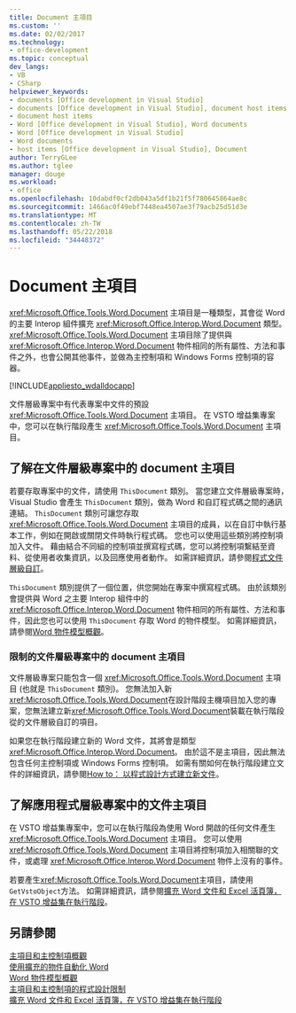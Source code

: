 ```yaml
---
title: Document 主項目
ms.custom: ''
ms.date: 02/02/2017
ms.technology:
- office-development
ms.topic: conceptual
dev_langs:
- VB
- CSharp
helpviewer_keywords:
- documents [Office development in Visual Studio]
- documents [Office development in Visual Studio], document host items
- document host items
- Word [Office development in Visual Studio], Word documents
- Word [Office development in Visual Studio]
- Word documents
- host items [Office development in Visual Studio], Document
author: TerryGLee
ms.author: tglee
manager: douge
ms.workload:
- office
ms.openlocfilehash: 10dabdf0cf2db043a5df1b21f5f780645864ae8c
ms.sourcegitcommit: 1466ac0f49ebf7448ea4507ae3f79acb25d51d3e
ms.translationtype: MT
ms.contentlocale: zh-TW
ms.lasthandoff: 05/22/2018
ms.locfileid: "34448372"
---
```

# <a name="document-host-item"></a>Document 主項目
  <xref:Microsoft.Office.Tools.Word.Document> 主項目是一種類型，其會從 Word 的主要 Interop 組件擴充 <xref:Microsoft.Office.Interop.Word.Document> 類型。 <xref:Microsoft.Office.Tools.Word.Document> 主項目除了提供與 <xref:Microsoft.Office.Interop.Word.Document> 物件相同的所有屬性、方法和事件之外，也會公開其他事件，並做為主控制項和 Windows Forms 控制項的容器。  
  
 [!INCLUDE[appliesto_wdalldocapp](../vsto/includes/appliesto-wdalldocapp-md.md)]  
  
 文件層級專案中有代表專案中文件的預設 <xref:Microsoft.Office.Tools.Word.Document> 主項目。 在 VSTO 增益集專案中，您可以在執行階段產生 <xref:Microsoft.Office.Tools.Word.Document> 主項目。  
  
## <a name="understand-the-document-host-item-in-document-level-projects"></a>了解在文件層級專案中的 document 主項目  
 若要存取專案中的文件，請使用 `ThisDocument` 類別。 當您建立文件層級專案時，Visual Studio 會產生 `ThisDocument` 類別，做為 Word 和自訂程式碼之間的通訊連結。 `ThisDocument` 類別可讓您存取 <xref:Microsoft.Office.Tools.Word.Document> 主項目的成員，以在自訂中執行基本工作，例如在開啟或關閉文件時執行程式碼。 您也可以使用這些類別將控制項加入文件。 藉由結合不同組的控制項並撰寫程式碼，您可以將控制項繫結至資料、從使用者收集資訊，以及回應使用者動作。 如需詳細資訊，請參閱[程式文件層級自訂](../vsto/programming-document-level-customizations.md)。  
  
 `ThisDocument` 類別提供了一個位置，供您開始在專案中撰寫程式碼。 由於該類別會提供與 Word 之主要 Interop 組件中的 <xref:Microsoft.Office.Interop.Word.Document> 物件相同的所有屬性、方法和事件，因此您也可以使用 `ThisDocument` 存取 Word 的物件模型。 如需詳細資訊，請參閱[Word 物件模型概觀](../vsto/word-object-model-overview.md)。  
  
### <a name="limitations-of-the-document-host-item-in-document-level-projects"></a>限制的文件層級專案中的 document 主項目  
 文件層級專案只能包含一個 <xref:Microsoft.Office.Tools.Word.Document> 主項目 (也就是 `ThisDocument` 類別)。 您無法加入新<xref:Microsoft.Office.Tools.Word.Document>在設計階段主機項目加入您的專案，您無法建立新<xref:Microsoft.Office.Tools.Word.Document>裝載在執行階段從的文件層級自訂的項目。  
  
 如果您在執行階段建立新的 Word 文件，其將會是類型<xref:Microsoft.Office.Interop.Word.Document>。 由於這不是主項目，因此無法包含任何主控制項或 Windows Forms 控制項。 如需有關如何在執行階段建立文件的詳細資訊，請參閱[How to： 以程式設計方式建立新文件](../vsto/how-to-programmatically-create-new-documents.md)。  
  
## <a name="understand-document-host-items-in-application-level-projects"></a>了解應用程式層級專案中的文件主項目  
 在 VSTO 增益集專案中，您可以在執行階段為使用 Word 開啟的任何文件產生 <xref:Microsoft.Office.Tools.Word.Document> 主項目。 您可以使用 <xref:Microsoft.Office.Tools.Word.Document> 主項目將控制項加入相關聯的文件，或處理 <xref:Microsoft.Office.Interop.Word.Document> 物件上沒有的事件。  
  
 若要產生<xref:Microsoft.Office.Tools.Word.Document>主項目，請使用`GetVstoObject`方法。 如需詳細資訊，請參閱[擴充 Word 文件和 Excel 活頁簿，在 VSTO 增益集在執行階段](../vsto/extending-word-documents-and-excel-workbooks-in-vsto-add-ins-at-run-time.md)。  
  
## <a name="see-also"></a>另請參閱  
 [主項目和主控制項概觀](../vsto/host-items-and-host-controls-overview.md)   
 [使用擴充的物件自動化 Word](../vsto/automating-word-by-using-extended-objects.md)   
 [Word 物件模型概觀](../vsto/word-object-model-overview.md)   
 [主項目和主控制項的程式設計限制](../vsto/programmatic-limitations-of-host-items-and-host-controls.md)   
 [擴充 Word 文件和 Excel 活頁簿，在 VSTO 增益集在執行階段](../vsto/extending-word-documents-and-excel-workbooks-in-vsto-add-ins-at-run-time.md)  
  
  